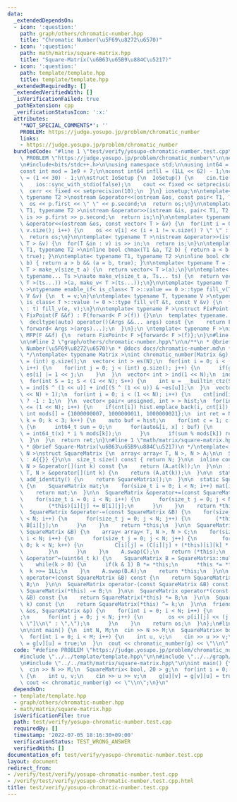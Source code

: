 ```yaml
---
data:
  _extendedDependsOn:
  - icon: ':question:'
    path: graph/others/chromatic-number.hpp
    title: "Chromatic Number(\u5F69\u8272\u6570)"
  - icon: ':question:'
    path: math/matrix/square-matrix.hpp
    title: "Square-Matrix(\u6B63\u65B9\u884C\u5217)"
  - icon: ':question:'
    path: template/template.hpp
    title: template/template.hpp
  _extendedRequiredBy: []
  _extendedVerifiedWith: []
  _isVerificationFailed: true
  _pathExtension: cpp
  _verificationStatusIcon: ':x:'
  attributes:
    '*NOT_SPECIAL_COMMENTS*': ''
    PROBLEM: https://judge.yosupo.jp/problem/chromatic_number
    links:
    - https://judge.yosupo.jp/problem/chromatic_number
  bundledCode: "#line 1 \"test/verify/yosupo-chromatic-number.test.cpp\"\n#define\
    \ PROBLEM \"https://judge.yosupo.jp/problem/chromatic_number\"\n\n#line 1 \"template/template.hpp\"\
    \n#include<bits/stdc++.h>\n\nusing namespace std;\n\nusing int64 = long long;\n\
    const int mod = 1e9 + 7;\n\nconst int64 infll = (1LL << 62) - 1;\nconst int inf\
    \ = (1 << 30) - 1;\n\nstruct IoSetup {\n  IoSetup() {\n    cin.tie(nullptr);\n\
    \    ios::sync_with_stdio(false);\n    cout << fixed << setprecision(10);\n  \
    \  cerr << fixed << setprecision(10);\n  }\n} iosetup;\n\ntemplate< typename T1,\
    \ typename T2 >\nostream &operator<<(ostream &os, const pair< T1, T2 >& p) {\n\
    \  os << p.first << \" \" << p.second;\n  return os;\n}\n\ntemplate< typename\
    \ T1, typename T2 >\nistream &operator>>(istream &is, pair< T1, T2 > &p) {\n \
    \ is >> p.first >> p.second;\n  return is;\n}\n\ntemplate< typename T >\nostream\
    \ &operator<<(ostream &os, const vector< T > &v) {\n  for(int i = 0; i < (int)\
    \ v.size(); i++) {\n    os << v[i] << (i + 1 != v.size() ? \" \" : \"\");\n  }\n\
    \  return os;\n}\n\ntemplate< typename T >\nistream &operator>>(istream &is, vector<\
    \ T > &v) {\n  for(T &in : v) is >> in;\n  return is;\n}\n\ntemplate< typename\
    \ T1, typename T2 >\ninline bool chmax(T1 &a, T2 b) { return a < b && (a = b,\
    \ true); }\n\ntemplate< typename T1, typename T2 >\ninline bool chmin(T1 &a, T2\
    \ b) { return a > b && (a = b, true); }\n\ntemplate< typename T = int64 >\nvector<\
    \ T > make_v(size_t a) {\n  return vector< T >(a);\n}\n\ntemplate< typename T,\
    \ typename... Ts >\nauto make_v(size_t a, Ts... ts) {\n  return vector< decltype(make_v<\
    \ T >(ts...)) >(a, make_v< T >(ts...));\n}\n\ntemplate< typename T, typename V\
    \ >\ntypename enable_if< is_class< T >::value == 0 >::type fill_v(T &t, const\
    \ V &v) {\n  t = v;\n}\n\ntemplate< typename T, typename V >\ntypename enable_if<\
    \ is_class< T >::value != 0 >::type fill_v(T &t, const V &v) {\n  for(auto &e\
    \ : t) fill_v(e, v);\n}\n\ntemplate< typename F >\nstruct FixPoint : F {\n  explicit\
    \ FixPoint(F &&f) : F(forward< F >(f)) {}\n\n  template< typename... Args >\n\
    \  decltype(auto) operator()(Args &&... args) const {\n    return F::operator()(*this,\
    \ forward< Args >(args)...);\n  }\n};\n \ntemplate< typename F >\ninline decltype(auto)\
    \ MFP(F &&f) {\n  return FixPoint< F >{forward< F >(f)};\n}\n#line 4 \"test/verify/yosupo-chromatic-number.test.cpp\"\
    \n\n#line 2 \"graph/others/chromatic-number.hpp\"\n\n/**\n * @brief Chromatic\
    \ Number(\u5F69\u8272\u6570)\n * @docs docs/chromatic-number.md\n * @see https://www.slideshare.net/wata_orz/ss-12131479\n\
    \ */\ntemplate< typename Matrix >\nint chromatic_number(Matrix &g) {\n  int N\
    \ = (int) g.size();\n  vector< int > es(N);\n  for(int i = 0; i < (int) g.size();\
    \ i++) {\n    for(int j = 0; j < (int) g.size(); j++) {\n      if(g[i][j] != 0)\
    \ es[i] |= 1 << j;\n    }\n  }\n  vector< int > ind(1 << N);\n  ind[0] = 1;\n\
    \  for(int S = 1; S < (1 << N); S++) {\n    int u = __builtin_ctz(S);\n    ind[S]\
    \ = ind[S ^ (1 << u)] + ind[(S ^ (1 << u)) & ~es[u]];\n  }\n  vector< int > cnt((1\
    \ << N) + 1);\n  for(int i = 0; i < (1 << N); i++) {\n    cnt[ind[i]] += __builtin_parity(i)\
    \ ? -1 : 1;\n  }\n  vector< pair< unsigned, int > > hist;\n  for(int i = 1; i\
    \ <= (1 << N); i++) {\n    if(cnt[i]) hist.emplace_back(i, cnt[i]);\n  }\n  constexpr\
    \ int mods[] = {1000000007, 1000000011, 1000000021};\n  int ret = N;\n  for(int\
    \ k = 0; k < 3; k++) {\n    auto buf = hist;\n    for(int c = 1; c < ret; c++)\
    \ {\n      int64_t sum = 0;\n      for(auto&[i, x] : buf) {\n        sum += (x\
    \ = int64_t(x) * i % mods[k]);\n      }\n      if(sum % mods[k]) ret = c;\n  \
    \  }\n  }\n  return ret;\n}\n#line 1 \"math/matrix/square-matrix.hpp\"\n/**\n\
    \ * @brief Square-Matrix(\u6B63\u65B9\u884C\u5217)\n */\ntemplate< class T, size_t\
    \ N >\nstruct SquareMatrix {\n  array< array< T, N >, N > A;\n\n  SquareMatrix()\
    \ : A{{}} {}\n\n  size_t size() const { return N; }\n\n  inline const array< T,\
    \ N > &operator[](int k) const {\n    return (A.at(k));\n  }\n\n  inline array<\
    \ T, N > &operator[](int k) {\n    return (A.at(k));\n  }\n\n  static SquareMatrix\
    \ add_identity() {\n    return SquareMatrix();\n  }\n\n  static SquareMatrix mul_identity()\
    \ {\n    SquareMatrix mat;\n    for(size_t i = 0; i < N; i++) mat[i][i] = 1;\n\
    \    return mat;\n  }\n\n  SquareMatrix &operator+=(const SquareMatrix &B) {\n\
    \    for(size_t i = 0; i < N; i++) {\n      for(size_t j = 0; j < N; j++) {\n\
    \        (*this)[i][j] += B[i][j];\n      }\n    }\n    return *this;\n  }\n\n\
    \  SquareMatrix &operator-=(const SquareMatrix &B) {\n    for(size_t i = 0; i\
    \ < N; i++) {\n      for(size_t j = 0; j < N; j++) {\n        (*this)[i][j] -=\
    \ B[i][j];\n      }\n    }\n    return *this;\n  }\n\n  SquareMatrix &operator*=(const\
    \ SquareMatrix &B) {\n    array< array< T, N >, N > C;\n    for(size_t i = 0;\
    \ i < N; i++) {\n      for(size_t j = 0; j < N; j++) {\n        for(size_t k =\
    \ 0; k < N; k++) {\n          C[i][j] = (C[i][j] + (*this)[i][k] * B[k][j]);\n\
    \        }\n      }\n    }\n    A.swap(C);\n    return (*this);\n  }\n\n  SquareMatrix\
    \ &operator^=(uint64_t k) {\n    SquareMatrix B = SquareMatrix::mul_identity();\n\
    \    while(k > 0) {\n      if(k & 1) B *= *this;\n      *this *= *this;\n    \
    \  k >>= 1LL;\n    }\n    A.swap(B.A);\n    return *this;\n  }\n\n  SquareMatrix\
    \ operator+(const SquareMatrix &B) const {\n    return SquareMatrix(*this) +=\
    \ B;\n  }\n\n  SquareMatrix operator-(const SquareMatrix &B) const {\n    return\
    \ SquareMatrix(*this) -= B;\n  }\n\n  SquareMatrix operator*(const SquareMatrix\
    \ &B) const {\n    return SquareMatrix(*this) *= B;\n  }\n\n  SquareMatrix operator^(uint64_t\
    \ k) const {\n    return SquareMatrix(*this) ^= k;\n  }\n\n  friend ostream &operator<<(ostream\
    \ &os, SquareMatrix &p) {\n    for(int i = 0; i < N; i++) {\n      os << \"[\"\
    ;\n      for(int j = 0; j < N; j++) {\n        os << p[i][j] << (j + 1 == N ?\
    \ \"]\\n\" : \",\");\n      }\n    }\n    return os;\n  }\n};\n#line 7 \"test/verify/yosupo-chromatic-number.test.cpp\"\
    \n\nint main() {\n  int N, M;\n  cin >> N >> M;\n  SquareMatrix< bool, 20 > g;\n\
    \  for(int i = 0; i < M; i++) {\n    int u, v;\n    cin >> u >> v;\n    g[u][v]\
    \ = g[v][u] = true;\n  }\n  cout << chromatic_number(g) << \"\\n\";\n}\n"
  code: "#define PROBLEM \"https://judge.yosupo.jp/problem/chromatic_number\"\n\n\
    #include \"../../template/template.hpp\"\n\n#include \"../../graph/others/chromatic-number.hpp\"\
    \n#include \"../../math/matrix/square-matrix.hpp\"\n\nint main() {\n  int N, M;\n\
    \  cin >> N >> M;\n  SquareMatrix< bool, 20 > g;\n  for(int i = 0; i < M; i++)\
    \ {\n    int u, v;\n    cin >> u >> v;\n    g[u][v] = g[v][u] = true;\n  }\n \
    \ cout << chromatic_number(g) << \"\\n\";\n}\n"
  dependsOn:
  - template/template.hpp
  - graph/others/chromatic-number.hpp
  - math/matrix/square-matrix.hpp
  isVerificationFile: true
  path: test/verify/yosupo-chromatic-number.test.cpp
  requiredBy: []
  timestamp: '2022-07-05 18:16:30+09:00'
  verificationStatus: TEST_WRONG_ANSWER
  verifiedWith: []
documentation_of: test/verify/yosupo-chromatic-number.test.cpp
layout: document
redirect_from:
- /verify/test/verify/yosupo-chromatic-number.test.cpp
- /verify/test/verify/yosupo-chromatic-number.test.cpp.html
title: test/verify/yosupo-chromatic-number.test.cpp
---
```

